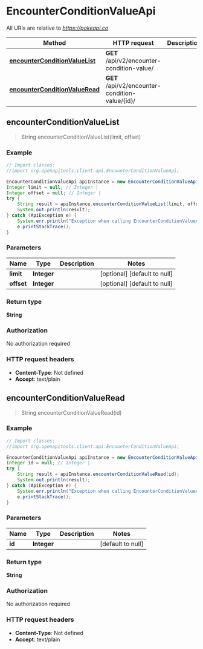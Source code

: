 # EncounterConditionValueApi

All URIs are relative to *https://pokeapi.co*

Method | HTTP request | Description
------------- | ------------- | -------------
[**encounterConditionValueList**](EncounterConditionValueApi.md#encounterConditionValueList) | **GET** /api/v2/encounter-condition-value/ | 
[**encounterConditionValueRead**](EncounterConditionValueApi.md#encounterConditionValueRead) | **GET** /api/v2/encounter-condition-value/{id}/ | 



## encounterConditionValueList

> String encounterConditionValueList(limit, offset)



### Example

```java
// Import classes:
//import org.openapitools.client.api.EncounterConditionValueApi;

EncounterConditionValueApi apiInstance = new EncounterConditionValueApi();
Integer limit = null; // Integer | 
Integer offset = null; // Integer | 
try {
    String result = apiInstance.encounterConditionValueList(limit, offset);
    System.out.println(result);
} catch (ApiException e) {
    System.err.println("Exception when calling EncounterConditionValueApi#encounterConditionValueList");
    e.printStackTrace();
}
```

### Parameters


Name | Type | Description  | Notes
------------- | ------------- | ------------- | -------------
 **limit** | **Integer**|  | [optional] [default to null]
 **offset** | **Integer**|  | [optional] [default to null]

### Return type

**String**

### Authorization

No authorization required

### HTTP request headers

- **Content-Type**: Not defined
- **Accept**: text/plain


## encounterConditionValueRead

> String encounterConditionValueRead(id)



### Example

```java
// Import classes:
//import org.openapitools.client.api.EncounterConditionValueApi;

EncounterConditionValueApi apiInstance = new EncounterConditionValueApi();
Integer id = null; // Integer | 
try {
    String result = apiInstance.encounterConditionValueRead(id);
    System.out.println(result);
} catch (ApiException e) {
    System.err.println("Exception when calling EncounterConditionValueApi#encounterConditionValueRead");
    e.printStackTrace();
}
```

### Parameters


Name | Type | Description  | Notes
------------- | ------------- | ------------- | -------------
 **id** | **Integer**|  | [default to null]

### Return type

**String**

### Authorization

No authorization required

### HTTP request headers

- **Content-Type**: Not defined
- **Accept**: text/plain

